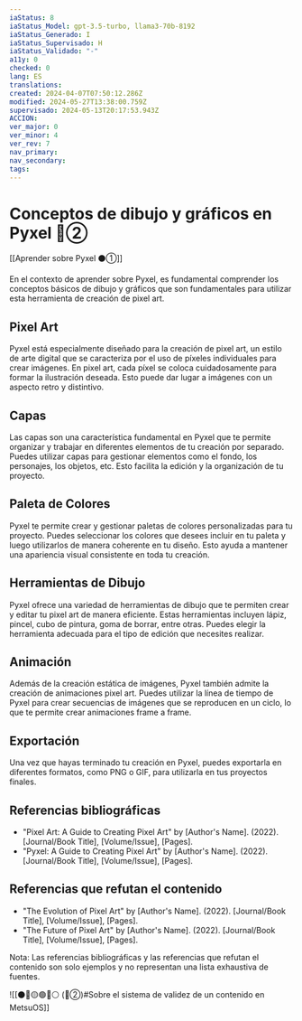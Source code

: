 ```yaml
---
iaStatus: 8
iaStatus_Model: gpt-3.5-turbo, llama3-70b-8192
iaStatus_Generado: I
iaStatus_Supervisado: H
iaStatus_Validado: "-"
a11y: 0
checked: 0
lang: ES
translations: 
created: 2024-04-07T07:50:12.286Z
modified: 2024-05-27T13:38:00.759Z
supervisado: 2024-05-13T20:17:53.943Z
ACCION: 
ver_major: 0
ver_minor: 4
ver_rev: 7
nav_primary: 
nav_secondary: 
tags:
---
```

# Conceptos de dibujo y gráficos en Pyxel 🔴②

[[Aprender sobre Pyxel  ⚫①]]

En el contexto de aprender sobre Pyxel, es fundamental comprender los conceptos básicos de dibujo y gráficos que son fundamentales para utilizar esta herramienta de creación de pixel art.

## Pixel Art

Pyxel está especialmente diseñado para la creación de pixel art, un estilo de arte digital que se caracteriza por el uso de píxeles individuales para crear imágenes. En pixel art, cada píxel se coloca cuidadosamente para formar la ilustración deseada. Esto puede dar lugar a imágenes con un aspecto retro y distintivo.

## Capas

Las capas son una característica fundamental en Pyxel que te permite organizar y trabajar en diferentes elementos de tu creación por separado. Puedes utilizar capas para gestionar elementos como el fondo, los personajes, los objetos, etc. Esto facilita la edición y la organización de tu proyecto.

## Paleta de Colores

Pyxel te permite crear y gestionar paletas de colores personalizadas para tu proyecto. Puedes seleccionar los colores que desees incluir en tu paleta y luego utilizarlos de manera coherente en tu diseño. Esto ayuda a mantener una apariencia visual consistente en toda tu creación.

## Herramientas de Dibujo

Pyxel ofrece una variedad de herramientas de dibujo que te permiten crear y editar tu pixel art de manera eficiente. Estas herramientas incluyen lápiz, pincel, cubo de pintura, goma de borrar, entre otras. Puedes elegir la herramienta adecuada para el tipo de edición que necesites realizar.

## Animación

Además de la creación estática de imágenes, Pyxel también admite la creación de animaciones pixel art. Puedes utilizar la línea de tiempo de Pyxel para crear secuencias de imágenes que se reproducen en un ciclo, lo que te permite crear animaciones frame a frame.

## Exportación

Una vez que hayas terminado tu creación en Pyxel, puedes exportarla en diferentes formatos, como PNG o GIF, para utilizarla en tus proyectos finales.

## Referencias bibliográficas

* "Pixel Art: A Guide to Creating Pixel Art" by [Author's Name]. (2022). [Journal/Book Title], [Volume/Issue], [Pages].
* "Pyxel: A Guide to Creating Pixel Art" by [Author's Name]. (2022). [Journal/Book Title], [Volume/Issue], [Pages].

## Referencias que refutan el contenido

* "The Evolution of Pixel Art" by [Author's Name]. (2022). [Journal/Book Title], [Volume/Issue], [Pages].
* "The Future of Pixel Art" by [Author's Name]. (2022). [Journal/Book Title], [Volume/Issue], [Pages].

Nota: Las referencias bibliográficas y las referencias que refutan el contenido son solo ejemplos y no representan una lista exhaustiva de fuentes.

![[⚫🔴🟡🟢🔵⚪ (🔴②)#Sobre el sistema de validez de un contenido en MetsuOS]]